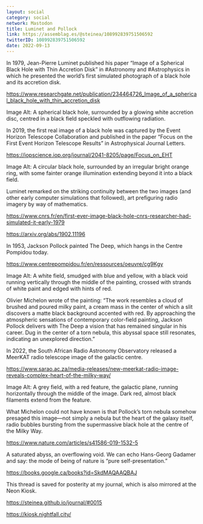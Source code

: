```yaml
---
layout: social
category: social
network: Mastodon
title: Luminet and Pollock
link: https://assemblag.es/@steinea/108992839751506592
twitterID: 108992839751506592
date: 2022-09-13
---
```


In 1979, Jean-Pierre Luminet published his paper “Image of a Spherical Black Hole with Thin Accretion Disk” in #Astronomy and #Astrophysics in which he presented the world’s first simulated photograph of a black hole and its accretion disk.

<https://www.researchgate.net/publication/234464726_Image_of_a_spherical_black_hole_with_thin_accretion_disk>


Image Alt: A spherical black hole, surrounded by a glowing white accretion disc, centred in a black field speckled with outflowing radiation.


In 2019, the first real image of a black hole was captured by the Event Horizon Telescope Collaboration and published in the paper “Focus on the First Event Horizon Telescope Results” in Astrophysical Journal Letters.

<https://iopscience.iop.org/journal/2041-8205/page/Focus_on_EHT>


Image Alt: A circular black hole, surrounded by an irregular bright orange ring, with some fainter orange illumination extending beyond it into a black field.


Luminet remarked on the striking continuity between the two images (and other early computer simulations that followed), art prefiguring radio imagery by way of mathematics.

<https://www.cnrs.fr/en/first-ever-image-black-hole-cnrs-researcher-had-simulated-it-early-1979>

<https://arxiv.org/abs/1902.11196>


In 1953, Jackson Pollock painted The Deep, which hangs in the Centre Pompidou today.

<https://www.centrepompidou.fr/en/ressources/oeuvre/cg9Kgy>


Image Alt: A white field, smudged with blue and yellow, with a black void running vertically through the middle of the painting, crossed with strands of white paint and edged with hints of red.


Olivier Michelon wrote of the painting: “The work resembles a cloud of brushed and poured milky paint, a cream mass in the center of which a slit discovers a matte black background accented with red. By approaching the atmospheric sensations of contemporary color-field painting, Jackson Pollock delivers with The Deep a vision that has remained singular in his career. Dug in the center of a torn nebula, this abyssal space still resonates, indicating an unexplored direction.”


In 2022, the South African Radio Astronomy Observatory released a MeerKAT radio telescope image of the galactic centre.

<https://www.sarao.ac.za/media-releases/new-meerkat-radio-image-reveals-complex-heart-of-the-milky-way/>


Image Alt: A grey field, with a red feature, the galactic plane, running horizontally through the middle of the image. Dark red, almost black filaments extend from the feature.


What Michelon could not have known is that Pollock’s torn nebula somehow presaged this image—not simply a nebula but the heart of the galaxy itself, radio bubbles bursting from the supermassive black hole at the centre of the Milky Way.

<https://www.nature.com/articles/s41586-019-1532-5>


A saturated abyss, an overflowing void. We can echo Hans-Georg Gadamer and say: the mode of being of nature is “pure self-presentation.”

<https://books.google.ca/books?id=SkdMAQAAQBAJ>


This thread is saved for posterity at my journal, which is also mirrored at the Neon Kiosk.

<https://steinea.github.io/journal/#0015>

<https://kiosk.nightfall.city/>
